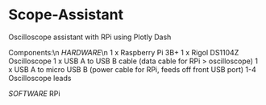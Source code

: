 # Scope-Assistant
Oscilloscope assistant with RPi using Plotly Dash

Components:\n
*HARDWARE*\n
1 x Raspberry Pi 3B+
1 x Rigol DS1104Z Oscilloscope
1 x USB A to USB B cable (data cable for RPi > oscilloscope)
1 x USB A to micro USB B (power cable for RPi, feeds off front USB port)
1-4 Oscilloscope leads 

*SOFTWARE*
RPi
